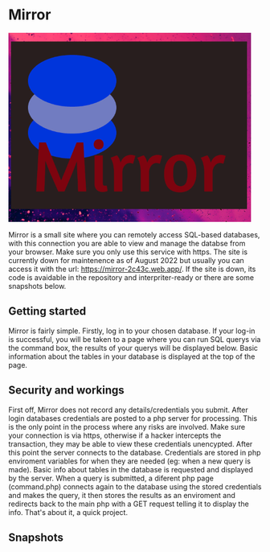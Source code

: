# Mirror

![Image](https://github.com/HamishHamiltonSmith/Mirror/blob/main/examples/Screenshot%202022-08-24%2020.56.55.png)

Mirror is a small site where you can remotely access SQL-based databases, with this connection you are able to view and manage the databse from your browser. Make sure you only use this service with https. The site is currently down for maintenence as of August 2022 but usually you can access it with the url: https://mirror-2c43c.web.app/. If the site is down, its code is avaidable in the repository and interpriter-ready or there are some snapshots below.

## Getting started

Mirror is fairly simple. Firstly, log in to your chosen database. If your log-in is successful, you will be taken to a page where you can run SQL querys via the command box, the results of your querys will be displayed below. Basic information about the tables in your database is displayed at the top of the page. 

## Security and workings

First off, Mirror does not record any details/credentials you submit. After login databases credentials are posted to a php server for processing. This is the only point in the process where any risks are involved. Make sure your connection is via https, otherwise if a hacker intercepts the transaction, they may be able to view these credentials unencypted. After this point the server connects to the database. Credentials are stored in php enviroment variables for when they are needed (eg: when a new query is made). Basic info about tables in the database is requested and displayed by the server. When a query is submitted, a diferent php page (command.php) connects again to the database using the stored credentials and makes the query, it then stores the results as an enviroment and redirects back to the main php with a GET request telling it to display the info. That's about it, a quick project.

## Snapshots

